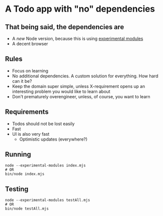 # A Todo app with "no" dependencies

## That being said, the dependencies are

* A _new_ Node version, because this is using [experimental modules](https://nodejs.org/api/esm.html)
* A decent browser

## Rules

* Focus on learning
* No additional dependencies. A custom solution for everything. How hard can it be?
* Keep the domain super simple, unless X-requirement opens up an interesting problem you would like to learn about
* Don't prematurely overengineer, unless, of course, you want to learn

## Requirements

* Todos should not be lost easily
* Fast
* UI is also very fast
  * Optimistic updates (everywhere?)

## Running

```
node --experimental-modules index.mjs
# OR
bin/node index.mjs
```

## Testing

```
node --experimental-modules testAll.mjs
# OR
bin/node testAll.mjs
```
